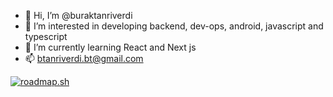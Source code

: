 - 👋 Hi, I’m @buraktanriverdi
- 👀 I’m interested in developing backend, dev-ops, android, javascript and typescript
- 🌱 I’m currently learning React and Next js
- 📫 btanriverdi.bt@gmail.com 

[![roadmap.sh](https://api.roadmap.sh/v1-badge/tall/64c0d448fcdcf9c5d50d6239?variant=dark&roadmaps=javascript%2Cnodejs%2Cdocker%2Cdevops)](https://roadmap.sh)

